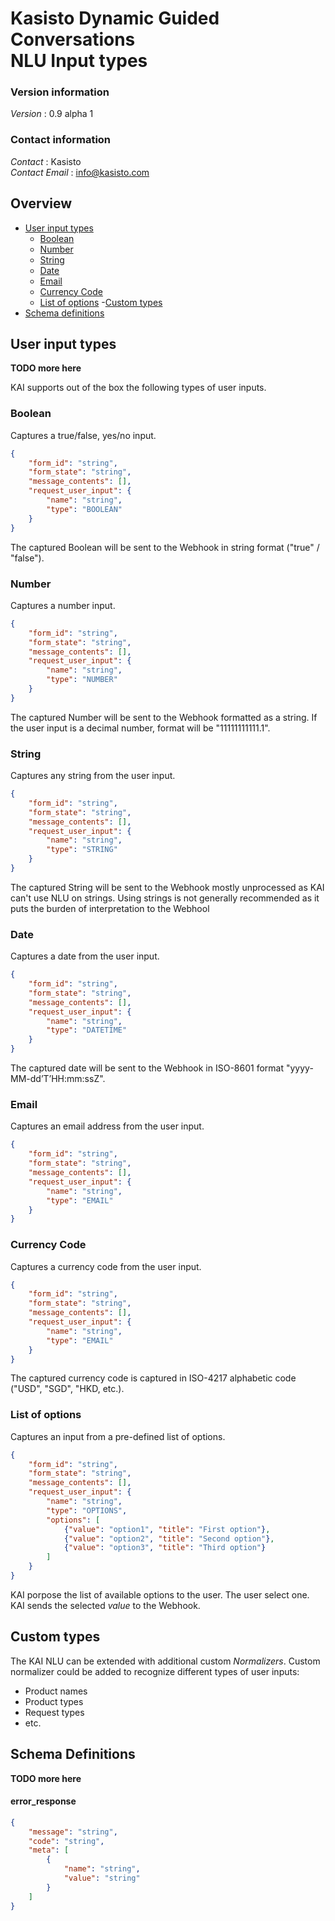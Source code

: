 # Kasisto Dynamic Guided Conversations<br>NLU Input types

### Version information
*Version* : 0.9 alpha 1


### Contact information
*Contact* : Kasisto  
*Contact Email* : info@kasisto.com

## Overview
- [User input types](#user-input-types)
  * [Boolean](#boolean)
  * [Number](#number)
  * [String](#string)
  * [Date](#date)
  * [Email](#email)
  * [Currency Code](#currency-code)
  * [List of options](#list-of-options)
-[Custom types](#custom-types)
- [Schema definitions](#schema-definitions)

## User input types

**TODO more here**

KAI supports out of the box the following types of user inputs.

### Boolean

Captures a true/false, yes/no input.
```json
{
    "form_id": "string",
    "form_state": "string",
    "message_contents": [],
    "request_user_input": {
        "name": "string",
        "type": "BOOLEAN"
    }
}
```

The captured Boolean will be sent to the Webhook in string format ("true" / "false").

### Number

Captures a number input. 
```json
{
    "form_id": "string",
    "form_state": "string",
    "message_contents": [],
    "request_user_input": {
        "name": "string",
        "type": "NUMBER"
    }
}
```

The captured Number will be sent to the Webhook formatted as a string.
If the user input is a decimal number, format will be "11111111111.1".

### String

Captures any string from the user input.
```json
{
    "form_id": "string",
    "form_state": "string",
    "message_contents": [],
    "request_user_input": {
        "name": "string",
        "type": "STRING"
    }
}
```

The captured String will be sent to the Webhook mostly unprocessed as KAI can't use NLU on strings. Using strings is not generally recommended as it puts the burden of interpretation to the Webhool

### Date

Captures a date from the user input.
```json
{
    "form_id": "string",
    "form_state": "string",
    "message_contents": [],
    "request_user_input": {
        "name": "string",
        "type": "DATETIME"
    }
}
```

The captured date will be sent to the Webhook in ISO-8601 format "yyyy-MM-dd’T’HH:mm:ssZ".

### Email
Captures an email address from the user input.
```json
{
    "form_id": "string",
    "form_state": "string",
    "message_contents": [],
    "request_user_input": {
        "name": "string",
        "type": "EMAIL"
    }
}
```

### Currency Code
Captures a currency code from the user input.
```json
{
    "form_id": "string",
    "form_state": "string",
    "message_contents": [],
    "request_user_input": {
        "name": "string",
        "type": "EMAIL"
    }
}
```

The captured currency code is captured in ISO-4217 alphabetic code ("USD", "SGD", "HKD, etc.).

### List of options

Captures an input from a pre-defined list of options.

```json
{
    "form_id": "string",
    "form_state": "string",
    "message_contents": [],
    "request_user_input": {
        "name": "string",
        "type": "OPTIONS",
        "options": [
            {"value": "option1", "title": "First option"},
            {"value": "option2", "title": "Second option"},
            {"value": "option3", "title": "Third option"}
        ]
    }
}
```

KAI porpose the list of available options to the user. The user select one.
KAI sends the selected *value* to the Webhook.

## Custom types
The KAI NLU can be extended with additional custom *Normalizers*.
Custom normalizer could be added to recognize different types of user inputs:
- Product names
- Product types
- Request types
- etc.

## Schema Definitions

**TODO more here** 

#### error_response

```json
{
    "message": "string",
    "code": "string",
    "meta": [
        {
            "name": "string",
            "value": "string"
        }
    ]
}
```
